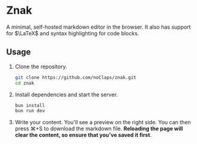 # Znak

A minimal, self-hosted markdown editor in the browser. It also has support for $\LaTeX$ and syntax highlighting for code blocks.

## Usage

1. Clone the repository.

   ```sh
   git clone https://github.com/noClaps/znak.git
   cd znak
   ```

2. Install dependencies and start the server.

   ```sh
   bun install
   bun run dev
   ```

3. Write your content. You'll see a preview on the right side. You can then press ⌘+S to download the markdown file. **Reloading the page will clear the content, so ensure that you've saved it first**.
